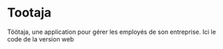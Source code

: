 # Tootaja
Töötaja, une application pour gérer les employés de son entreprise. Ici le code de la version web
